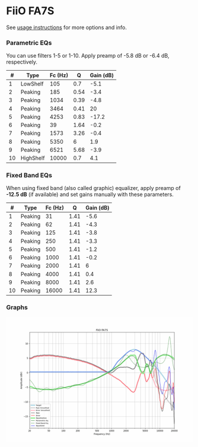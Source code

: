# FiiO FA7S
See [usage instructions](https://github.com/jaakkopasanen/AutoEq#usage) for more options and info.

### Parametric EQs
You can use filters 1-5 or 1-10. Apply preamp of -5.8 dB or -6.4 dB, respectively.

|   # | Type      |   Fc (Hz) |    Q |   Gain (dB) |
|-----|-----------|-----------|------|-------------|
|   1 | LowShelf  |       105 | 0.7  |        -5.1 |
|   2 | Peaking   |       185 | 0.54 |        -3.4 |
|   3 | Peaking   |      1034 | 0.39 |        -4.8 |
|   4 | Peaking   |      3464 | 0.41 |        20   |
|   5 | Peaking   |      4253 | 0.83 |       -17.2 |
|   6 | Peaking   |        39 | 1.64 |        -0.2 |
|   7 | Peaking   |      1573 | 3.26 |        -0.4 |
|   8 | Peaking   |      5350 | 6    |         1.9 |
|   9 | Peaking   |      6521 | 5.68 |        -3.9 |
|  10 | HighShelf |     10000 | 0.7  |         4.1 |

### Fixed Band EQs
When using fixed band (also called graphic) equalizer, apply preamp of **-12.5 dB** (if available) and set gains manually with these parameters.

|   # | Type    |   Fc (Hz) |    Q |   Gain (dB) |
|-----|---------|-----------|------|-------------|
|   1 | Peaking |        31 | 1.41 |        -5.6 |
|   2 | Peaking |        62 | 1.41 |        -4.3 |
|   3 | Peaking |       125 | 1.41 |        -3.8 |
|   4 | Peaking |       250 | 1.41 |        -3.3 |
|   5 | Peaking |       500 | 1.41 |        -1.2 |
|   6 | Peaking |      1000 | 1.41 |        -0.2 |
|   7 | Peaking |      2000 | 1.41 |         6   |
|   8 | Peaking |      4000 | 1.41 |         0.4 |
|   9 | Peaking |      8000 | 1.41 |         2.6 |
|  10 | Peaking |     16000 | 1.41 |        12.3 |

### Graphs
![](./FiiO%20FA7S.png)
